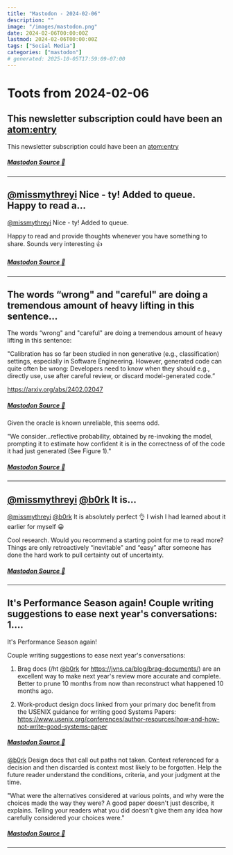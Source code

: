 ```yaml
---
title: "Mastodon - 2024-02-06"
description: ""
image: "/images/mastodon.png"
date: 2024-02-06T00:00:00Z
lastmod: 2024-02-06T00:00:00Z
tags: ["Social Media"]
categories: ["mastodon"]
# generated: 2025-10-05T17:59:09-07:00
---
```


# Toots from 2024-02-06

## This newsletter subscription could have been an <atom:entry>

This newsletter subscription could have been an <atom:entry>

##### [Mastodon Source 🐘](https://hachyderm.io/@mweagle/111885969512336677)

---

## [@missmythreyi](https://mastodon.world/@missmythreyi) Nice - ty! Added to queue.  Happy to read a...

[@missmythreyi](https://mastodon.world/@missmythreyi) Nice - ty! Added to queue.

Happy to read and provide thoughts whenever you have something to share. Sounds very interesting 👍

##### [Mastodon Source 🐘](https://hachyderm.io/@mweagle/111883062022012179)

---

## The words “wrong" and "careful" are doing a tremendous amount of heavy lifting in this sentence...

The words “wrong" and "careful" are doing a tremendous amount of heavy lifting in this sentence:

"Calibration has so far been studied in non generative (e.g., classification) settings, especially in Software Engineering. However, generated code can quite often be wrong: Developers need to know when they should e.g., directly use, use after careful review, or discard model-generated code.”

<https://arxiv.org/abs/2402.02047>

##### [Mastodon Source 🐘](https://hachyderm.io/@mweagle/111882849221431519)

Given the oracle is known unreliable, this seems odd.

"We consider...reflective probability, obtained by re-invoking the model, prompting it to estimate how confident it is in the correctness of of the code it had just generated (See Figure 1)."

##### [Mastodon Source 🐘](https://hachyderm.io/@mweagle/111882920745783373)

---

## [@missmythreyi](https://mastodon.world/@missmythreyi) [@b0rk](https://social.jvns.ca/@b0rk) It is...

[@missmythreyi](https://mastodon.world/@missmythreyi) [@b0rk](https://social.jvns.ca/@b0rk) It is absolutely perfect 👌 I wish I had learned about it earlier for myself 😀

Cool research. Would you recommend a starting point for me to read more? Things are only retroactively “inevitable" and “easy” after someone has done the hard work to pull certainty out of uncertainty.

##### [Mastodon Source 🐘](https://hachyderm.io/@mweagle/111882813258852046)

---

## It's Performance Season again!  Couple writing suggestions to ease next year's conversations:  1....

It's Performance Season again!

Couple writing suggestions to ease next year's conversations:

1. Brag docs (/ht [@b0rk](https://social.jvns.ca/@b0rk) for <https://jvns.ca/blog/brag-documents/>) are an excellent way to make next year's review more accurate and complete. Better to prune 10 months from now than reconstruct what happened 10 months ago.

2. Work-product design docs linked from your primary doc benefit from the USENIX  guidance for writing good Systems Papers: <https://www.usenix.org/conferences/author-resources/how-and-how-not-write-good-systems-paper>

##### [Mastodon Source 🐘](https://hachyderm.io/@mweagle/111882724972778155)

[@b0rk](https://social.jvns.ca/@b0rk) Design docs that call out paths not taken. Context referenced for a decision and then discarded is context most likely to be forgotten. Help the future reader understand the conditions, criteria, and your judgment at the time.

"What were the alternatives considered at various points, and why were the choices made the way they were? A good paper doesn't just describe, it explains. Telling your readers what you did doesn't give them any idea how carefully considered your choices were."

##### [Mastodon Source 🐘](https://hachyderm.io/@mweagle/111882744572306020)

---

